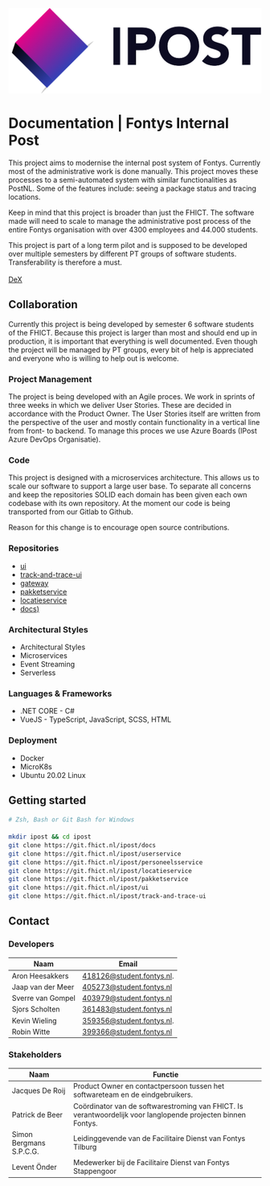 ![ipost-logo](./assets/logo-name.png)
# Documentation | Fontys Internal Post

This project aims to modernise the internal post system of Fontys. Currently most of the administrative work is done manually. This project moves these processes to a semi-automated system with similar functionalities as PostNL. Some of the features include: seeing a package status and tracing locations.

Keep in mind that this project is broader than just the FHICT. The software made will need to scale to manage the administrative post process of the entire Fontys organisation with over 4300 employees and 44.000 students.

This project is part of a long term pilot and is supposed to be developed over multiple semesters by different PT groups of software students. Transferability is therefore a must.
<br/><br/>
[DeX](https://dex.software/project/details/119-Fontys-Internal-Post)

## Collaboration
Currently this project is being developed by semester 6 software students of the FHICT. Because this project is larger than most and should end up in production, it is important that everything is well documented. Even though the project will be managed by PT groups, every bit of help is appreciated and everyone who is willing to help out is welcome.

### Project Management
The project is being developed with an Agile proces. We work in sprints of three weeks in which we deliver User Stories. These are decided in accordance with the Product Owner. The User Stories itself are written from the perspective of the user and mostly contain functionality in a vertical line from front- to backend. To manage this proces we use Azure Boards (IPost Azure DevOps Organisatie).

### Code
This project is designed with a microservices architecture. This allows us to scale our software to support a large user base. To separate all concerns and keep the repositories SOLID each domain has been given each own codebase with its own repository. At the moment our code is being transported from our Gitlab to Github.

Reason for this change is to encourage open source contributions.

### Repositories
- [ui](https://git.fhict.nl/I418126/ipost-userservice)
- [track-and-trace-ui ](https://git.fhict.nl/I418126/ipost-personeelsservice)
- [gateway](https://git.fhict.nl/I418126/ipost-locatieservice)
- [pakketservice](https://git.fhict.nl/I418126/ipost-pakketservice)
- [locatieservice](https://git.fhict.nl/I418126/ipost-ui)
- [docs)](https://git.fhict.nl/I418126/ipost-track-and-trace-ui)

### Architectural Styles
- Architectural Styles
- Microservices
- Event Streaming
- Serverless

### Languages & Frameworks
- .NET CORE - C#
- VueJS - TypeScript, JavaScript, SCSS, HTML

### Deployment
- Docker
- MicroK8s
- Ubuntu 20.02 Linux

## Getting started
```zsh
# Zsh, Bash or Git Bash for Windows

mkdir ipost && cd ipost
git clone https://git.fhict.nl/ipost/docs
git clone https://git.fhict.nl/ipost/userservice
git clone https://git.fhict.nl/ipost/personeelsservice
git clone https://git.fhict.nl/ipost/locatieservice
git clone https://git.fhict.nl/ipost/pakketservice
git clone https://git.fhict.nl/ipost/ui
git clone https://git.fhict.nl/ipost/track-and-trace-ui
```

## Contact
### Developers
| Naam | Email |
| ------ | ------ |
| Aron Heesakkers | 418126@student.fontys.nl.  |
| Jaap van der Meer | 405273@student.fontys.nl |
| Sverre van Gompel | 403979@student.fontys.nl |
| Sjors Scholten | 361483@student.fontys.nl    |
| Kevin Wieling | 359356@student.fontys.nl.    |
| Robin Witte | 399366@student.fontys.nl       |

### Stakeholders

| Naam | Functie |
| ------ | ------ |
| Jacques De Roij | Product Owner en contactpersoon tussen het softwareteam en de eindgebruikers. |
| Patrick de Beer | Coördinator van de softwarestroming van FHICT. Is verantwoordelijk voor langlopende projecten binnen Fontys. |
| Simon Bergmans S.P.C.G. | Leidinggevende van de Facilitaire Dienst van Fontys Tilburg |
| Levent Önder | Medewerker bij de Facilitaire Dienst van Fontys Stappengoor |
